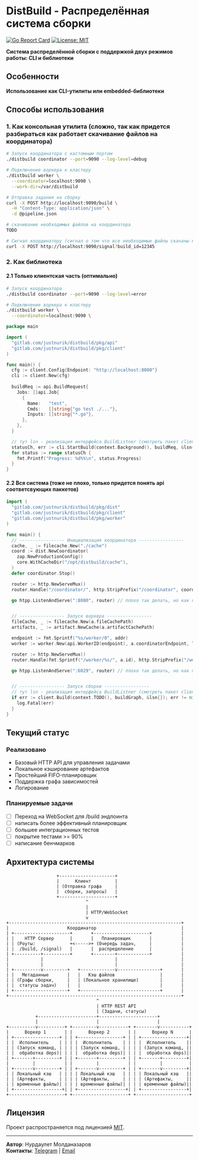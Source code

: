 # DistBuild - Распределённая система сборки

[![Go Report Card](https://goreportcard.com/badge/gitlab.com/justnurik/distbuild)](https://goreportcard.com/report/gitlab.com/justnurik/distbuild)
[![License: MIT](https://img.shields.io/badge/License-MIT-blue.svg)](https://opensource.org/licenses/MIT)

**Система распределённой сборки с поддержкой двух режимов работы: CLI и библиотеки**

## Особенности
**Использование как CLI-утилиты или embedded-библиотеки**

## Способы использования

### 1. Как консольная утилита (сложно, так как придется разбираться как работает скачивание файлов на координатора)

```bash
# Запуск координатора с кастомным портом
./distbuild coordinator --port=9090 --log-level=debug

# Подключение воркера к кластеру
./distbuild worker \
  --coordinator=localhost:9090 \
  --work-dir=/var/distbuild

# Отправка задания на сборку
curl -X POST http://localhost:9090/build \
  -H "Content-Type: application/json" \
  -d @pipeline.json

# скачивание необходимых файлов на координатора
TODO

# Сигнал координатору (сигнал о том что все необходимые файлы скачаны на координатора)
curl -X POST http://localhost:9090/signal?build_id=12345
```

### 2. Как библиотека

#### 2.1 Только клиентская часть (оптимально)

```bash
# Запуск координатора
./distbuild coordinator --port=9090 --log-level=error

# Подключение воркера к кластеру
./distbuild worker \
  --coordinator=localhost:9090 \
```

```go
package main

import (
  "gitlab.com/justnurik/distbuild/pkg/api"
  "gitlab.com/justnurik/distbuild/pkg/client"
)

func main() {
  cfg := client.Config{Endpoint: "http://localhost:8080"}
  cli := client.New(cfg)
  
  buildReq := api.BuildRequest{
    Jobs: []api.Job{
      {
        Name:   "test",
        Cmds:   []string{"go test ./..."},
        Inputs: []string{"*.go"},
      },
    },
  }

  // тут lsn - реализация интерфейса BuildListner (смотреть пакет client)
  statusCh, err := cli.StartBuild(context.Background(), buildReq, &lsn{})
  for status := range statusCh {
    fmt.Printf("Progress: %d%%\n", status.Progress)
  }
}
```

#### 2.2 Вся система (тоже не плохо, только придется понять api соответсвующих паккетов)

```go
import (
  "gitlab.com/justnurik/distbuild/pkg/dist"
  "gitlab.com/justnurik/distbuild/pkg/client"
  "gitlab.com/justnurik/distbuild/pkg/worker"
)

func main() {
  // ----------------- Инициализация координатора -----------------
  cache, _ := filecache.New("./cache")
  coord := dist.NewCoordinator(
    zap.NewProductionConfig()
    core.WithCacheDir("/opt/distbuild/cache"),
  )
  defer coordinator.Stop()

  router := http.NewServeMux()
  router.Handle("/coordinator/", http.StripPrefix("/coordinator", coordinator))

  go htpp.ListenAndServe(":8080", router) // плохо так делать, но как пример сойдет 


  // ----------------- Запуск воркера -----------------
  fileCache, _ := filecache.New(a.fileCachePath)
  artifacts, _ := artifact.NewCache(a.artifactCachePath)

  endpoint := fmt.Sprintf("%s/worker/0", addr)
  worker := worker.New(api.WorkerID(endpoint), a.coordinatorEndpoint, logger, fileCache, artifacts)

  router := http.NewServeMux()
  router.Handle(fmt.Sprintf("/worker/%s/", a.id), http.StripPrefix("/worker/"+a.id, worker))

  go htpp.ListenAndServe(":6029", router) // плохо так делать, но как пример сойдет 


  // ----------------- Запуск сборки -----------------
  // тут lsn - реализация интерфейса BuildListner (смотреть пакет client)
  if err := client.Build(context.TODO(), buildGraph, &lsn{}); err != nil {
    log.Fatal(err)
  }
}
```

## Текущий статус

### Реализовано
- Базовый HTTP API для управления задачами
- Локальное кэширование артефактов
- Простейший FIFO-планировщик
- Поддержка графа зависимостей
- Логирование

### Планируемые задачи
- [ ] Переход на WebSocket для /build эндпоинта
- [ ] написать более эффективный планировщик
- [ ] большее интеграционных тестов
- [ ] покрытие тестами >= 90%
- [ ] написание бенчмарков

## Архитектура системы
```
                   +---------------------+
                   |      Клиент         |
                   | (Отправка графа     |
                   |  сборки, запросы)   |
                   +---------------------+
                              ^
                              |
                              | HTTP/WebSocket
                              v
+-----------------------------------------------------------------+
|                      Координатор                                |
| +---------------------+       +---------------------+           |
| |    HTTP Сервер      |       |   Планировщик       |           |
| | (Роуты:             +<----->+ (Очередь задач,     |           |
| |  /build, /signal)   |       |  распределение      |           |
| +----------+----------+       +--------+------------+           |
|            |                           |                        |
|            |                           |                        |
| +----------v---------+   +-------------v----------------+       |
| |   Метаданные       |   |   Кэш файлов                 |       |
| | (Графы сборки,     |   | (Локальное хранилище)        |       |
| |  статусы задач)    |   |                              |       |
| +--------------------+   +------------------------------+       |
+-----------------------------------------------------------------+
                                  ^
                                  | HTTP REST API
                                  | (Задачи, статусы)
           +----------------------+----------------------+
           |                      |                      |
+----------v----------+ +---------v-----------+ +--------v-----------+
|      Воркер 1       | |      Воркер 2       | |      Воркер N      |
| +-----------------+ | | +-----------------+ | | +-----------------+|
| |  Исполнитель    | | | |  Исполнитель    | | | |  Исполнитель    ||
| | (Запуск команд, | | | | (Запуск команд, | | | | (Запуск команд, ||
| |  обработка deps)| | | |  обработка deps)| | | |  обработка deps)||
| +-------+---------+ | | +-------+---------+ | | +-------+---------+|
|         |           | |         |           | |         |          |
| +-------v---------+ | | +-------v---------+ | | +-------v---------+|
| | Локальный кэш   | | | | Локальный кэш   | | | | Локальный кэш   ||
| | (Артефакты,     | | | | (Артефакты,     | | | | (Артефакты,     ||
| | временные файлы)| | | | временные файлы)| | | | временные файлы)||
| +------------------+| | +------------------+| | +-----------------+|
+---------------------+ +---------------------+ +--------------------+
```

## Лицензия
Проект распространяется под лицензией [MIT](LICENSE). 

---

**Автор**: Нурдаулет Молданазаров  
**Контакты**: [Telegram](https://t.me/jnurik) | [Email](mailto:moldanazarov.n@phystech.edu)
